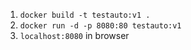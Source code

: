 1. ``docker build -t testauto:v1 .``
2. ``docker run -d -p 8080:80 testauto:v1``
3. ``localhost:8080`` in browser